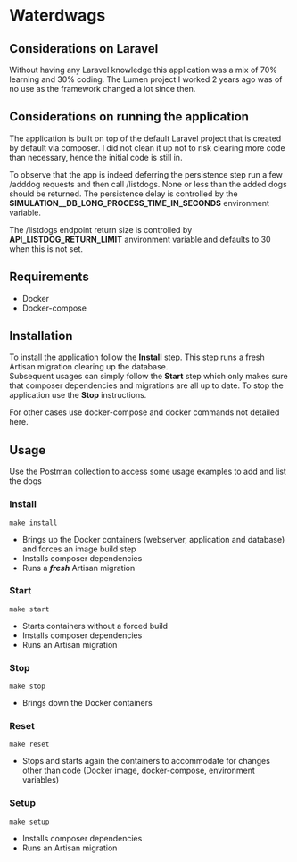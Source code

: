 # Waterdwags

## Considerations on Laravel
Without having any Laravel knowledge this application was a mix of 70% learning and 30% coding. The Lumen project I worked 2 years ago was of no use as the framework changed a lot since then.  

## Considerations on running the application
The application is built on top of the default Laravel project that is created by default via composer. I did not clean it up not to risk clearing more code than necessary, hence the initial code is still in.

To observe that the app is indeed deferring the persistence step run a few /adddog requests and then call /listdogs. None or less than the added dogs should be returned. The persistence delay is controlled by the **SIMULATION__DB_LONG_PROCESS_TIME_IN_SECONDS** environment variable.

The /listdogs endpoint return size is controlled by **API_LISTDOG_RETURN_LIMIT** anvironment variable and defaults to 30 when this is not set.
 
## Requirements
- Docker
- Docker-compose

## Installation
To install the application follow the **Install** step. This step runs a fresh Artisan migration clearing up the database.  
Subsequent usages can simply follow the **Start** step which only makes sure that composer dependencies and migrations are all up to date.
To stop the application use the **Stop** instructions.

For other cases use docker-compose and docker commands not detailed here.

## Usage
Use the Postman collection to access some usage examples to add and list the dogs

### Install
    make install
- Brings up the Docker containers (webserver, application and database) and forces an image build step
- Installs composer dependencies
- Runs a ***fresh*** Artisan migration

### Start
    make start
- Starts containers without a forced build
- Installs composer dependencies
- Runs an Artisan migration

### Stop
    make stop
- Brings down the Docker containers
 
### Reset
    make reset
- Stops and starts again the containers to accommodate for changes other than code (Docker image, docker-compose, environment variables)

### Setup
    make setup
- Installs composer dependencies
- Runs an Artisan migration
